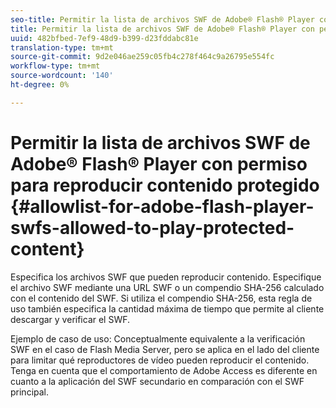 ```yaml
---
seo-title: Permitir la lista de archivos SWF de Adobe® Flash® Player con permiso para reproducir contenido protegido
title: Permitir la lista de archivos SWF de Adobe® Flash® Player con permiso para reproducir contenido protegido
uuid: 482bfbed-7ef9-48d9-b399-d23fddabc81e
translation-type: tm+mt
source-git-commit: 9d2e046ae259c05fb4c278f464c9a26795e554fc
workflow-type: tm+mt
source-wordcount: '140'
ht-degree: 0%

---
```



# Permitir la lista de archivos SWF de Adobe® Flash® Player con permiso para reproducir contenido protegido {#allowlist-for-adobe-flash-player-swfs-allowed-to-play-protected-content}

Especifica los archivos SWF que pueden reproducir contenido. Especifique el archivo SWF mediante una URL SWF o un compendio SHA-256 calculado con el contenido del SWF. Si utiliza el compendio SHA-256, esta regla de uso también especifica la cantidad máxima de tiempo que permite al cliente descargar y verificar el SWF.

Ejemplo de caso de uso: Conceptualmente equivalente a la verificación SWF en el caso de Flash Media Server, pero se aplica en el lado del cliente para limitar qué reproductores de vídeo pueden reproducir el contenido. Tenga en cuenta que el comportamiento de Adobe Access es diferente en cuanto a la aplicación del SWF secundario en comparación con el SWF principal.
